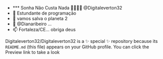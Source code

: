 - *** Sonha Não Custa Nada 🙏🙇‍♂️🙌 @Digitaleverton32
- 👀 Estundante de programação 
- 🌱 vamos salva o planeta 2
- 💞️ @Dianaribeiro ...
- 📫 Fortaleza/CE...
obriga deus

Digitaleverton32/Digitaleverton32 is a ✨ special ✨ repository because its `README.md` (this file) appears on your GitHub profile.
You can click the Preview link to take a look